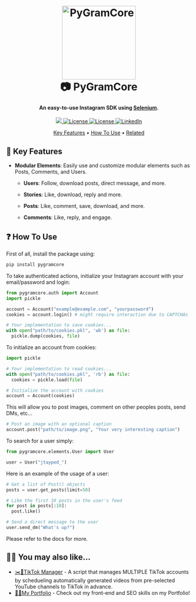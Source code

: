 <h1 align="center">
  <br>
  <img src="/images/icon.png" alt="PyGramCore" width="200">
  <br>
  📷 PyGramCore
  <br>
</h1>

<h4 align="center">An easy-to-use Instagram SDK using <a href="https://www.selenium.dev/" target="_blank">Selenium</a>.</h4>

<p align="center">
  <a href="https://pypi.org/project/PyGramCore/">
    <img src="https://img.shields.io/pypi/v/pygramcore?style=for-the-badge">
  </a>
  <a href="/LICENSE">
      <img src="https://img.shields.io/github/license/jtayped/pygramcore?style=for-the-badge" alt="License">
  </a>
    <a href="/issues">
      <img src="https://img.shields.io/github/issues/jtayped/pygramcore?style=for-the-badge" alt="License">
  </a>
  <a href="https://www.linkedin.com/in/jtayped/">
      <img src="https://img.shields.io/badge/LinkedIn-0077B5?style=for-the-badge&logo=linkedin&logoColor=white" alt="LinkedIn">
  </a>
</p>

<p align="center">
  <a href="#key-features">Key Features</a> •
  <a href="#how-to-use">How To Use</a> •
  <a href="#related">Related</a>
</p>

<div id="key-features"></div>

## 🔑 Key Features

- **Modular Elements**: Easily use and customize modular elements such as Posts, Comments, and Users.

  - **Users**: Follow, download posts, direct message, and more.

  - **Stories**: Like, download, reply and more.

  - **Posts**: Like, comment, save, download, and more.

  - **Comments**: Like, reply, and engage.

<div id="how-to-use"></div>

## ❓ How To Use

First of all, install the package using:

```bash
pip install pygramcore
```

To take authenticated actions, initialize your Instagram account with your email/password and login:

```python
from pygramcore.auth import Account
import pickle

account = Account("example@example.com", "yourpassword")
cookies = account.login() # might require interaction due to CAPTCHAs

# Your implementation to save cookies...
with open("path/to/cookies.pkl", 'wb') as file:
  pickle.dump(cookies, file)
```

To initialize an account from cookies:
```python
import pickle

# Your implementation to read cookies...
with open("path/to/cookies.pkl", 'rb') as file:
  cookies = pickle.load(file)

# Initialize the account with cookies
account = Account(cookies)
```

This will allow you to post images, comment on other peoples posts, send DMs, etc...

```python
# Post an image with an optional caption
account.post("path/to/image.png", "Your very interesting caption")
```

To search for a user simply:

```python
from pygramcore.elements.User import User

user = User("jtayped_")
```

Here is an example of the usage of a user:

```python
# Get a list of Post() objects
posts = user.get_posts(limit=50)

# Like the first 10 posts in the user's feed
for post in posts[:10]:
  post.like()

# Send a direct message to the user
user.send_dm("What's up?")
```

Please refer to the docs for more.

<div id="related"></div>

## 🙋‍♂️ You may also like...

- [✂️📱TikTok Manager](https://github.com/jtayped/tiktok-manager) - A script that manages MULTIPLE TikTok accounts by schedueling automatically generated videos from pre-selected YouTube channels to TikTok in advance.
- [🧑‍💼My Portfolio](https://joeltaylor.business) - Check out my front-end and SEO skills on my Portfolio!
